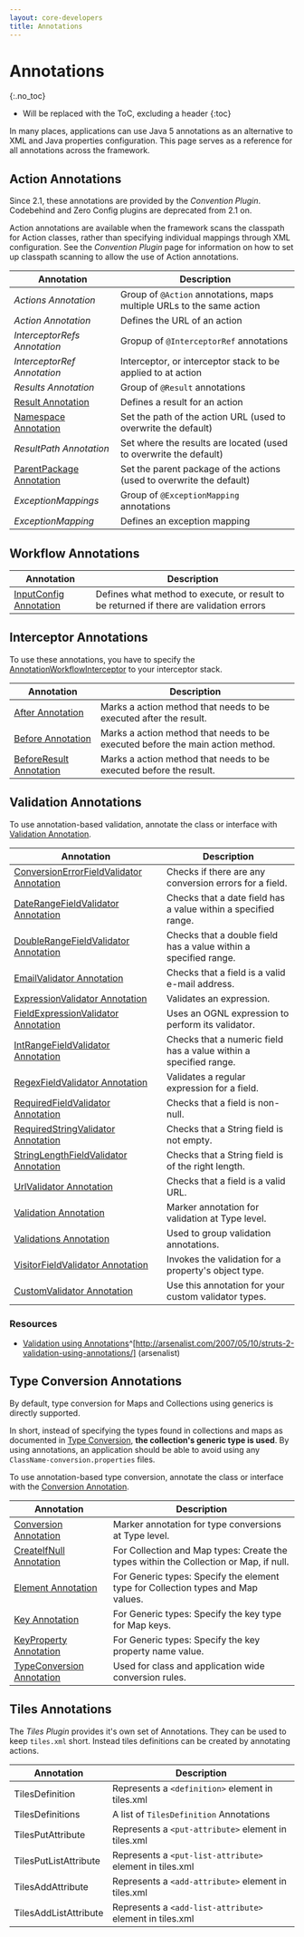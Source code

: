 ```yaml
---
layout: core-developers
title: Annotations
---
```


# Annotations
{:.no_toc}

* Will be replaced with the ToC, excluding a header
{:toc}

In many places, applications can use Java 5 annotations as an alternative to XML and Java properties configuration. 
This page serves as a reference for all annotations across the framework.

## Action Annotations

Since 2.1, these annotations are provided by the _Convention Plugin_. Codebehind and Zero Config plugins are 
deprecated from 2.1 on.

Action annotations are available when the framework scans the classpath for Action classes, rather than specifying 
individual mappings through XML configuration. See the _Convention Plugin_  page for information on how to set up 
classpath scanning to allow the use of Action annotations.

|Annotation|Description|
|----------|-----------|
|_Actions Annotation_ |Group of `@Action` annotations, maps multiple URLs to the same action|
|_Action Annotation_ |Defines the URL of an action|
|_InterceptorRefs Annotation_ |Gropup of `@InterceptorRef` annotations|
|_InterceptorRef Annotation_ |Interceptor, or interceptor stack to be applied to at action|
|_Results Annotation_ |Group of `@Result` annotations|
|[Result Annotation](result-annotation.html)|Defines a result for an action|
|[Namespace Annotation](namespace-annotation.html)|Set the path of the action URL (used to overwrite the default)|
|_ResultPath Annotation_ |Set where the results are located (used to overwrite the default)|
|[ParentPackage Annotation](parent-package-annotation.html)|Set the parent package of the actions (used to overwrite the default)|
|_ExceptionMappings_ |Group of `@ExceptionMapping` annotations|
|_ExceptionMapping_ |Defines an exception mapping|

## Workflow Annotations

|Annotation|Description|
|----------|-----------|
|[InputConfig Annotation](input-config-annotation.html)|Defines what method to execute, or result to be returned if there are validation errors|

## Interceptor Annotations

To use these annotations, you have to specify the [AnnotationWorkflowInterceptor](annotation-workflow-interceptor.html) to your interceptor stack.

|Annotation|Description|
|----------|-----------|
|[After Annotation](after-annotation.html)|Marks a action method that needs to be executed after the result.|
|[Before Annotation](before-annotation.html)|Marks a action method that needs to be executed before the main action method.|
|[BeforeResult Annotation](before-result-annotation.html)|Marks a action method that needs to be executed before the result.|

## Validation Annotations

To use annotation-based validation, annotate the class or interface with [Validation Annotation](validation-annotation.html).

|Annotation|Description|
|----------|-----------|
|[ConversionErrorFieldValidator Annotation](conversion-error-field-validator-annotation.html)|Checks if there are any conversion errors for a field.|
|[DateRangeFieldValidator Annotation](date-range-field-validator-annotation.html)|Checks that a date field has a value within a specified range.|
|[DoubleRangeFieldValidator Annotation](double-range-field-validator-annotation.html)|Checks that a double field has a value within a specified range.|
|[EmailValidator Annotation](email-validator-annotation.html)|Checks that a field is a valid e-mail address.|
|[ExpressionValidator Annotation](expression-validator-annotation.html)|Validates an expression.|
|[FieldExpressionValidator Annotation](field-expression-validator-annotation.html)|Uses an OGNL expression to perform its validator.|
|[IntRangeFieldValidator Annotation](int-range-field-validator-annotation.html)|Checks that a numeric field has a value within a specified range.|
|[RegexFieldValidator Annotation](regex-field-validator-annotation.html)|Validates a regular expression for a field.|
|[RequiredFieldValidator Annotation](required-field-validator-annotation.html)|Checks that a field is non-null.|
|[RequiredStringValidator Annotation](required-string-validator-annotation.html)|Checks that a String field is not empty.|
|[StringLengthFieldValidator Annotation](string-length-field-validator-annotation.html)|Checks that a String field is of the right length.|
|[UrlValidator Annotation](url-validator-annotation.html)|Checks that a field is a valid URL.|
|[Validation Annotation](validation-annotation.html)|Marker annotation for validation at Type level.|
|[Validations Annotation](validations-annotation.html)|Used to group validation annotations.|
|[VisitorFieldValidator Annotation](visitor-field-validator-annotation.html)|Invokes the validation for a property's object type.|
|[CustomValidator Annotation](custom-validator-annotation.html)|Use this annotation for your custom validator types.|

### Resources

- [Validation using Annotations](http://arsenalist.com/2007/05/10/struts-2-validation-using-annotations/)^[http://arsenalist.com/2007/05/10/struts-2-validation-using-annotations/] (arsenalist)

## Type Conversion Annotations

By default, type conversion for Maps and Collections using generics is directly supported.

In short, instead of specifying the types found in collections and maps as documented 
in [Type Conversion](type-conversion.html), **the collection's generic type is used**. By using annotations, 
an application should be able to avoid using any `ClassName-conversion.properties` files.

To use annotation-based type conversion, annotate the class or interface with the [Conversion Annotation](conversion-annotation.html).

|Annotation|Description|
|----------|-----------|
|[Conversion Annotation](conversion-annotation.html)|Marker annotation for type conversions at Type level.|
|[CreateIfNull Annotation](create-if-null-annotation.html)|For Collection and Map types: Create the types within the Collection or Map, if null.|
|[Element Annotation](element-annotation.html)|For Generic types: Specify the element type for Collection types and Map values.|
|[Key Annotation](key-annotation.html)|For Generic types: Specify the key type for Map keys.|
|[KeyProperty Annotation](key-property-annotation.html)|For Generic types: Specify the key property name value.|
|[TypeConversion Annotation](type-conversion-annotation.html)|Used for class and application wide conversion rules.|

## Tiles Annotations

The _Tiles Plugin_  provides it's own set of Annotations. They can be used to keep `tiles.xml` short. Instead tiles 
definitions can be created by annotating actions.

|Annotation|Description|
|----------|-----------|
|TilesDefinition|Represents a `<definition>` element in tiles.xml|
|TilesDefinitions|A list of `TilesDefinition` Annotations|
|TilesPutAttribute|Represents a `<put-attribute>` element in tiles.xml|
|TilesPutListAttribute|Represents a `<put-list-attribute>` element in tiles.xml|
|TilesAddAttribute|Represents a `<add-attribute>` element in tiles.xml|
|TilesAddListAttribute|Represents a `<add-list-attribute>` element in tiles.xml|

 